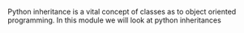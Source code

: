 Python inheritance is a vital concept of classes as to object oriented programming. In this module we will look at python inheritances
